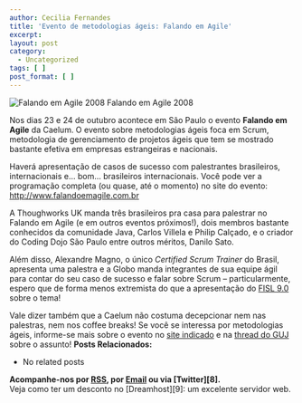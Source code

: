 ```yaml
---
author: Cecilia Fernandes
title: 'Evento de metodologias ágeis: Falando em Agile'
excerpt:
layout: post
category:
  - Uncategorized
tags: [ ]
post_format: [ ]
---
```

![Falando em Agile 2008][1]
Falando em Agile 2008

Nos dias 23 e 24 de outubro acontece em São Paulo o evento **Falando em Agile** da Caelum. O evento sobre metodologias ágeis foca em Scrum, metodologia de gerenciamento de projetos ágeis que tem se mostrado bastante efetiva em empresas estrangeiras e nacionais.

Haverá apresentação de casos de sucesso com palestrantes brasileiros, internacionais e… bom… brasileiros internacionais. Você pode ver a programação completa (ou quase, até o momento) no site do evento: http://www.falandoemagile.com.br

A Thoughworks UK manda três brasileiros pra casa para palestrar no Falando em Agile (e em outros eventos próximos!), dois membros bastante conhecidos da comunidade Java, Carlos Villela e Philip Calçado, e o criador do Coding Dojo São Paulo entre outros méritos, Danilo Sato.

Além disso, Alexandre Magno, o único *Certified Scrum Trainer* do Brasil, apresenta uma palestra e a Globo manda integrantes de sua equipe ágil para contar do seu caso de sucesso e falar sobre Scrum – particularmente, espero que de forma menos extremista do que a apresentação do [FISL 9.0][2] sobre o tema!

Vale dizer também que a Caelum não costuma decepcionar nem nas palestras, nem nos coffee breaks! Se você se interessa por metodologias ágeis, informe-se mais sobre o evento no [site indicado][3] e na [thread do GUJ][4] sobre o assunto! 
**Posts Relacionados:** 
*   No related posts









**Acompanhe-nos por [ RSS][6], por [Email][7] ou via [Twitter][8].**  
Veja como ter um desconto no [Dreamhost][9]: um excelente servidor web.

 [1]: http://www.caelum.com.br/falando-em-agile/images/falando-agile-site_06.gif "falando-em-agile-2008"
 [2]: http://vidageek.net/2008/04/25/fisl-90-desenvolvimento-agil-com-scrum-e-xp/
 [3]: http://www.falandoemagile.com.br
 [4]: http://guj.com.br/posts/list/102596.java
 [5]: https://twitter.com/share
 [6]: http://feeds.feedburner.com/VidaGeek
 [7]: http://feedburner.google.com/fb/a/mailverify?uri=VidaGeek&loc=pt_BR


